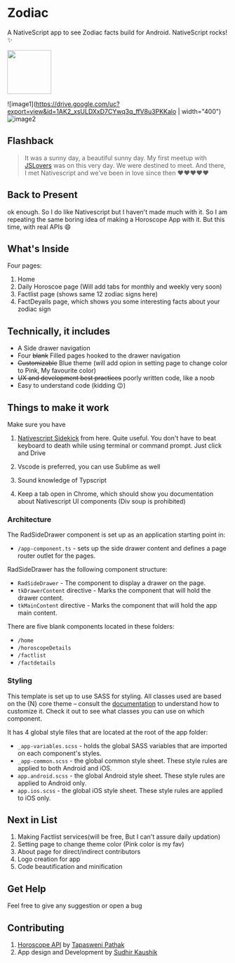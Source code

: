 # Zodiac 
A NativeScript app to see Zodiac facts build for Android. NativeScript rocks!  :sparkles: 

<img src="https://drive.google.com/uc?export=view&id=1AK2_xsULDXxD7CYwq3q_ffV8u3PKKalo" width="100">

![image1](https://drive.google.com/uc?export=view&id=1AK2_xsULDXxD7CYwq3q_ffV8u3PKKalo | width="400")
![image2](https://drive.google.com/uc?export=view&id=1DwM7uoFzTMUlchLSOjjFGbMWdauYz6qF)

## Flashback
>It was a sunny day, a beautiful sunny day. My first meetup with [JSLovers]( https://twitter.com/jslovers_del) was on this very day. We were destined to meet. And there, I met Nativescript and we've been in love since then :heart::heart::heart::heart::heart:

## Back to Present
ok enough. So I do like Nativescript but I haven't made much with it. So I am repeating the same boring idea of making a Horoscope App with it. But this time, with real APIs :smile:


## What's Inside

Four pages:
1. Home
2. Daily Horoscoe page (Will add tabs for monthly and weekly very soon)
3. Factlist page (shows same 12 zodiac signs here)
4. FactDeyails page, which shows you some interesting facts about your zodiac sign

## Technically, it includes

- A Side drawer navigation
- Four ~~blank~~ Filled pages hooked to the drawer navigation
- ~~Customizable~~ Blue theme (will add opion in setting page to change color to Pink, My favourite color)
- ~~UX and development best practices~~ poorly written code, like a noob
- Easy to understand code (kidding :wink:)

## Things to make it work

Make sure you have
1. [Nativescript Sidekick](https://www.nativescript.org/nativescript-sidekick) from here. Quite useful. You don't have to beat keyboard to death while using terminal or command prompt. Just click and Drive

2. Vscode is preferred, you can use Sublime as well
3. Sound knowledge of Typscript
4. Keep a tab open in Chrome, which should show you documentation about Nativescript UI components (Div soup is prohibited)


### Architecture

The RadSideDrawer component is set up as an application starting point in:

- `/app-component.ts` - sets up the side drawer content and defines a page router outlet for the pages.

RadSideDrawer has the following component structure:

- `RadSideDrawer` - The component to display a drawer on the page.
- `tkDrawerContent` directive - Marks the component that will hold the drawer content.
- `tkMainContent` directive - Marks the component that will hold the app main content.

There are five blank components located in these folders:

- `/home`
- `/horoscopeDetails`
- `/factlist`
- `/factdetails`

### Styling

This template is set up to use SASS for styling. All classes used are based on the {N} core theme – consult the [documentation](https://docs.nativescript.org/angular/ui/theme.html#theme) to understand how to customize it. Check it out to see what classes you can use on which component.

It has 4 global style files that are located at the root of the app folder:

- `_app-variables.scss` - holds the global SASS variables that are imported on each component's styles.
- `_app-common.scss` - the global common style sheet. These style rules are applied to both Android and iOS.
- `app.android.scss` - the global Android style sheet. These style rules are applied to Android only.
- `app.ios.scss` - the global iOS style sheet. These style rules are applied to iOS only.

## Next in List
1. Making Factlist services(will be free, But I can't assure daily updation)
2. Setting page to change theme color (Pink color is my fav)
3. About page for direct/indirect contributors
4. Logo creation for app
5. Code beautification and minification

## Get Help


Feel free to give any suggestion or open a bug

## Contributing

1. [Horoscope API](https://github.com/tapaswenipathak/Horoscope-API) by [Tapasweni Pathak](https://github.com/tapaswenipathak/Horoscope-API)
2. App design and Development by [Sudhir Kaushik](https://github.com/SudhirKaushik)

<!-- 
## Sources:

Create Icons and spalsh screens from here:
http://nsimage.brosteins.com/

Preview images of man holding my app:
http://dunnnk.com/?ref=producthunt#0 -->
